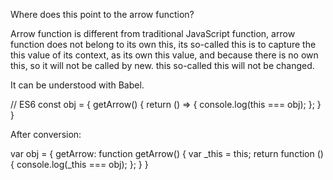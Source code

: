 Where does this point to the arrow function?

Arrow function is different from traditional JavaScript function, arrow function does not belong to its own this, 
its so-called this is to capture the this value of its context, as its own this value, and because there is no own this,
so it will not be called by new. this so-called this will not be changed.

It can be understood with Babel.

// ES6 
const obj = { 
  getArrow() { 
    return () => { 
      console.log(this === obj); 
    }; 
  } 
}

After conversion:

var obj = { 
   getArrow: function getArrow() { 
     var _this = this; 
     return function () { 
        console.log(_this === obj); 
     }; 
   } 
}
